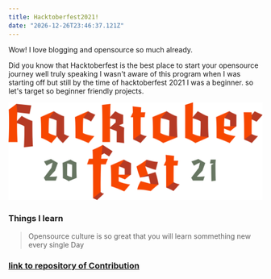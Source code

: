 ```yaml
---
title: Hacktoberfest2021!
date: "2026-12-26T23:46:37.121Z"
---
```


Wow! I love blogging and opensource so much already.

Did you know that Hacktoberfest is the best place to start your opensource journey well truly speaking I wasn't aware of this program when I was starting off but still by the time of hacktoberfest 2021 I was a beginner. so let's target so beginner friendly projects.

![Wikipedia Link](./hacktoberfest.svg)

### Things I learn

> Opensource culture is so great that you will learn sommething new 
every single Day

### [link to repository of Contribution](https://github.com/nidhisingh-1/OnlyHTML-CSS)
